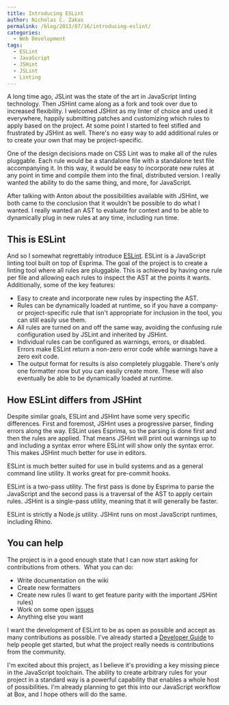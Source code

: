 ```yaml
---
title: Introducing ESLint
author: Nicholas C. Zakas
permalink: /blog/2013/07/16/introducing-eslint/
categories:
  - Web Development
tags:
  - ESLint
  - JavaScript
  - JSHint
  - JSLint
  - Linting
---
```

A long time ago, JSLint was the state of the art in JavaScript linting technology. Then JSHint came along as a fork and took over due to increased flexibility. I welcomed JSHint as my linter of choice and used it everywhere, happily submitting patches and customizing which rules to apply based on the project. At some point I started to feel stifled and frustrated by JSHint as well. There's no easy way to add additional rules or to create your own that may be project-specific.

One of the design decisions made on CSS Lint was to make all of the rules pluggable. Each rule would be a standalone file with a standalone test file accompanying it. In this way, it would be easy to incorporate new rules at any point in time and compile them into the final, distributed version. I really wanted the ability to do the same thing, and more, for JavaScript.

After talking with Anton about the possibilities available with JSHint, we both came to the conclusion that it wouldn't be possible to do what I wanted. I really wanted an AST to evaluate for context and to be able to dynamically plug in new rules at any time, including run time.

## This is ESLint

And so I somewhat regrettably introduce [ESLint][1]. ESLint is a JavaScript linting tool built on top of Esprima. The goal of the project is to create a linting tool where all rules are pluggable. This is achieved by having one rule per file and allowing each rules to inspect the AST at the points it wants. Additionally, some of the key features:

  * <span style="line-height: 13px;">Easy to create and incorporate new rules by inspecting the AST.</span>
  * Rules can be dynamically loaded at runtime, so if you have a company- or project-specific rule that isn't appropriate for inclusion in the tool, you can still easily use them.
  * All rules are turned on and off the same way, avoiding the confusing rule configuration used by JSLint and inherited by JSHint.
  * Individual rules can be configured as warnings, errors, or disabled. Errors make ESLint return a non-zero error code while warnings have a zero exit code.
  * The output format for results is also completely pluggable. There's only one formatter now but you can easily create more. These will also eventually be able to be dynamically loaded at runtime.

## How ESLint differs from JSHint

Despite similar goals, ESLint and JSHint have some very specific differences. First and foremost, JSHint uses a progressive parser, finding errors along the way. ESLint uses Esprima, so the parsing is done first and then the rules are applied. That means JSHint will print out warnings up to and including a syntax error where ESLint will show only the syntax error. This makes JSHint much better for use in editors.

ESLint is much better suited for use in build systems and as a general command line utility. It works great for pre-commit hooks.

ESLint is a two-pass utility. The first pass is done by Esprima to parse the JavaScript and the second pass is a traversal of the AST to apply certain rules. JSHint is a single-pass utility, meaning that it will generally be faster.

ESLint is strictly a Node.js utility. JSHint runs on most JavaScript runtimes, including Rhino.

## You can help

The project is in a good enough state that I can now start asking for contributions from others.  What you can do:

  * <span style="line-height: 13px;">Write documentation on the wiki</span>
  * Create new formatters
  * Create new rules (I want to get feature parity with the important JSHint rules)
  * Work on some open [issues][2]
  * Anything else you want

I want the development of ESLint to be as open as possible and accept as many contributions as possible. I've already started a [Developer Guide][3] to help people get started, but what the project really needs is contributions from the community.

I'm excited about this project, as I believe it's providing a key missing piece in the JavaScript toolchain. The ability to create arbitrary rules for your project in a standard way is a powerful capability that enables a whole host of possibilities. I'm already planning to get this into our JavaScript workflow at Box, and I hope others will do the same.

 [1]: https://github.com/nzakas/eslint
 [2]: https://github.com/nzakas/eslint/issues
 [3]: https://github.com/nzakas/eslint/wiki/Developer-Guide
